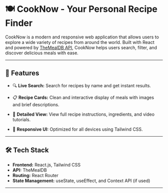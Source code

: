 # 🍽️ CookNow - Your Personal Recipe Finder

CookNow is a modern and responsive web application that allows users to explore a wide variety of recipes from around the world. Built with React and powered by [TheMealDB API](https://www.themealdb.com/api.php), CookNow helps users search, filter, and discover delicious meals with ease.

---

## 🚀 Features

- 🔍 **Live Search:** Search for recipes by name and get instant results.

- 📋 **Recipe Cards:** Clean and interactive display of meals with images and brief descriptions.
- 📖 **Detailed View:** View full recipe instructions, ingredients, and video tutorials.

- 📱 **Responsive UI:** Optimized for all devices using Tailwind CSS.

---

## 🛠️ Tech Stack

- **Frontend:** React.js, Tailwind CSS
- **API:** TheMealDB
- **Routing:** React Router
- **State Management:** useState, useEffect, and Context API (if used)


---




